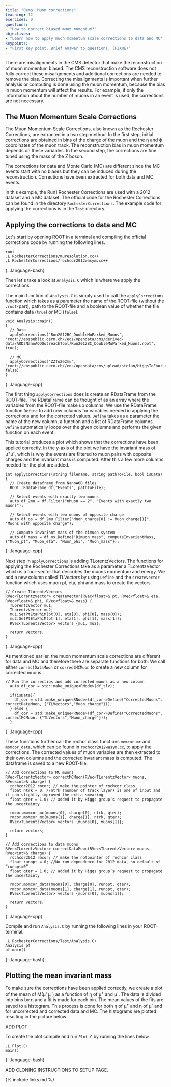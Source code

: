 ```yaml
---
title: "Demo: Muon corrections"
teaching: 12
exercises: 0
questions:
- "How to correct biased muon momentum?"
objectives:
- "Learn how to apply muon momentum scale corrections to data and MC"
keypoints:
- "First key point. Brief Answer to questions. (FIXME)"
---
```

There are misalignments in the CMS detector that make the reconstruction of muon momentum biased. The CMS reconstruction software does not fully correct these misalignments and additional corrections are needed to remove the bias. Correcting the misalignments is important when further analysis or computing is done using the muon momentum, because the bias in muon momentum will affect the results. For example, if only the information about the number of muons in an event is used, the corrections are not necessary.

## The Muon Momentum Scale Corrections

The Muon Momentum Scale Corrections, also known as the Rochester Corrections, are extracted in a two step method. In the first step, initial corrections are obtained in bins of the charge of the muon and the η and ϕ coordinates of the muon track. The reconstruction bias in muon momentum depends on these variables. In the second step, the corrections are fine tuned using the mass of the Z boson.

The corrections for data and Monte Carlo (MC) are different since the MC events start with no biases but they can be induced during the reconstruction. Corrections have been extracted for both data and MC events.

In this example, the Run1 Rochester Corrections are used with a 2012 dataset and a MC dataset. The official code for the Rochester Corrections can be found in the directory `RochesterCorrections`. The example code for applying the corrections is in the `Test` directory.

## Applying the corrections to data and MC

Let's start by opening ROOT in a terminal and compiling the official corrections code by running the following lines.

~~~
root
.L RochesterCorrections/muresolution.cc++
.L RochesterCorrections/rochcor2012wasym.cc++
~~~
{: .language-bash}

Then let's take a look at `Analysis.C` which is where we apply the corrections. 

The main function of `Analysis.C` is simply used to call the `applyCorrections` function which takes as a parameter the name of the ROOT-file (without the `.root`-part), path to the ROOT-file and a boolean value of whether the file contains data (`true`) or MC (`false`).

~~~
void Analysis::main()
{
  // Data
  applyCorrections("Run2012BC_DoubleMuParked_Muons", "root://eospublic.cern.ch//eos/opendata/cms/derived-data/AOD2NanoAODOutreachTool/Run2012BC_DoubleMuParked_Muons.root", true);

  // MC
  applyCorrections("ZZTo2e2mu", "root://eospublic.cern.ch//eos/opendata/cms/upload/stefan/HiggsToFourLeptonsNanoAODOutreachAnalysis/ZZTo2e2mu.root", false);
}
~~~
{: .language-cpp}

The first thing `applyCorrections` does is create an RDataFrame from the ROOT-file. The RDataFrame can be thought of as an array where the variables from the ROOT-file make up columns. We use the RDataFrame function `Define` to add new columns for variables needed in applying the corrections and for the corrected values. `Define` takes as a parameter the name of the new column, a function and a list of RDataFrame columns. `Define` automatically loops over the given columns and performs the given function on each event.

This tutorial produces a plot which shows that the corrections have been applied correctly. In the y-axis of the plot we have the invariant mass of μ<sup>+</sup>μ<sup>-</sup>, which is why the events are filtered to muon pairs with opposite charges and the invariant mass is computed. After this a few more columns needed for the plot are added.

~~~
int applyCorrections(string filename, string pathToFile, bool isData) {
  // Create dataframe from NanoAOD files
  ROOT::RDataFrame df("Events", pathToFile);
  
  // Select events with exactly two muons
  auto df_2mu = df.Filter("nMuon == 2", "Events with exactly two muons");

  // Select events with two muons of opposite charge
  auto df_os = df_2mu.Filter("Muon_charge[0] != Muon_charge[1]", "Muons with opposite charge");

  // Compute invariant mass of the dimuon system
  auto df_mass = df_os.Define("Dimuon_mass", computeInvariantMass, {"Muon_pt", "Muon_eta", "Muon_phi", "Muon_mass"});
~~~
{: .language-cpp}

Next step in `applyCorrections` is adding TLorentzVectors. The functions for applying the Rochester Corrections take as a parameter a TLorentzVector which is a four-vector that describes the muons momentum and energy. We add a new column called *TLVectors* by using `Define` and the `createVector` function which uses muon pt, eta, phi and mass to create the vectors.

~~~
// Create TLorentzVectors
RVec<TLorentzVector> createVector(RVec<float>& pt, RVec<float>& eta, RVec<float>& phi, RVec<float>& mass) {
  TLorentzVector mu1;
  TLorentzVector mu2;
  mu1.SetPtEtaPhiM(pt[0], eta[0], phi[0], mass[0]);
  mu2.SetPtEtaPhiM(pt[1], eta[1], phi[1], mass[1]);
  RVec<TLorentzVector> vectors {mu1, mu2};

  return vectors;
}
~~~
{: .language-cpp}

As mentioned earlier, the muon momentum scale corrections are different for data and MC and therefore there are separate functions for both. We call either `correctDataMuon` or `correctMCMuon` to create a new column for corrected muons.

~~~
// Run the correctios and add corrected muons as a new column
  auto df_cor = std::make_unique<RNode>(df_tlv);

  if(isData){
    df_cor = std::make_unique<RNode>(df_cor->Define("CorrectedMuons", correctDataMuon, {"TLVectors","Muon_charge"}));
  } else {
    df_cor = std::make_unique<RNode>(df_cor->Define("CorrectedMuons", correctMCMuon, {"TLVectors","Muon_charge"}));
  }
~~~
{: .language-cpp}

These functions further call the rochor class functions `momcor_mc` and `momcor_data`, which can be found in `rochcor2012wasym.cc`, to apply the corrections. The corrected values of muon variables are then extracted to their own columns and the corrected invariant mass is computed. The dataframe is saved to a new ROOT-file.

~~~
// Add corrections to MC muons
RVec<TLorentzVector> correctMCMuon(RVec<TLorentzVector> muons, RVec<int>& charge) {
  rochcor2012 rmcor; // make the pointer of rochcor class
  float ntrk = 0; //ntrk (number of track layer) is one of input and it can slightly improved the extra smearing
  float qter = 1.0; // added it by Higgs group’s request to propagate the uncertainty

  rmcor.momcor_mc(muons[0], charge[0], ntrk, qter);
  rmcor.momcor_mc(muons[1], charge[1], ntrk, qter);
  RVec<TLorentzVector> vectors {muons[0], muons[1]};

  return vectors;
}

// Add corrections to data muons
RVec<TLorentzVector> correctDataMuon(RVec<TLorentzVector> muons, RVec<int>& charge) {
  rochcor2012 rmcor; // make the notpointer of rochcor class
  float runopt = 0; //No run dependence for 2012 data, so default of “runopt=0”
  float qter = 1.0; // added it by Higgs group’s request to propagate the uncertainty

  rmcor.momcor_data(muons[0], charge[0], runopt, qter);
  rmcor.momcor_data(muons[1], charge[1], runopt, qter);
  RVec<TLorentzVector> vectors {muons[0], muons[1]};

  return vectors;
}
~~~
{: .language-cpp}

Compile and run `Analysis.C` by running the following lines in your ROOT-terminal.

~~~
.L RochesterCorrections/Test/Analysis.C+
Analysis pf
pf.main()
~~~
{: .language-bash}

## Plotting the mean invariant mass

To make sure the corrections have been applied correctly, we create a plot of the mean of M(μ<sup>+</sup>μ<sup>-</sup>) as a function of η of μ<sup>+</sup> and μ<sup>-</sup>. The data is divided into bins by η and a fit is made for each bin. The mean values of the fits are saved to a histogram. This process is done for both η of μ<sup>+</sup> and η of μ<sup>-</sup> and for uncorrected and corrected data and MC. The histograms are plotted resulting in the picture below.

ADD PLOT

To create the plot compile and run `Plot.C` by running the lines below.

~~~
.L Plot.C+
main()
~~~
{: .language-bash}


ADD CLONING INSTRUCTIONS TO SETUP PAGE.

{% include links.md %}
